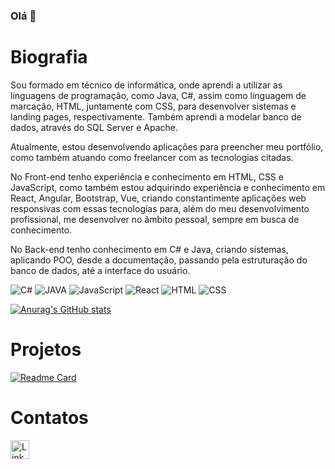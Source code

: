 ### Olá 👋

# Biografia

Sou formado em técnico de informática, onde aprendi a utilizar as linguagens de programação, como Java, C#, assim como linguagem de marcação, HTML, juntamente com CSS, para desenvolver sistemas e landing pages, respectivamente. Também aprendi a modelar banco de dados, através do SQL Server e Apache.

Atualmente, estou desenvolvendo aplicações para preencher meu portfólio, como também atuando como freelancer com as tecnologias citadas.

No Front-end tenho experiência e conhecimento em HTML, CSS e JavaScript, como também estou adquirindo experiência e conhecimento em React, Angular, Bootstrap, Vue, criando constantimente aplicações web responsivas com essas tecnologias para, além do meu desenvolvimento profissional, me desenvolver no âmbito pessoal, sempre em busca de conhecimento.

No Back-end tenho conhecimento em C# e Java, criando sistemas, aplicando POO, desde a documentação, passando pela estruturação do banco de dados, até a interface do usuário.

![C#](https://img.shields.io/badge/C%23-239120?style=for-the-badge&logo=c-sharp&logoColor=white)
![JAVA](https://img.shields.io/badge/Java-ED8B00?style=for-the-badge&logo=java&logoColor=white)
![JavaScript](https://img.shields.io/badge/JavaScript-323330?style=for-the-badge&logo=javascript&logoColor=F7DF1E)
![React](https://img.shields.io/badge/React-20232A?style=for-the-badge&logo=react&logoColor=61DAFB)
![HTML](https://img.shields.io/badge/HTML5-E34F26?style=for-the-badge&logo=html5&logoColor=white)
![CSS](https://img.shields.io/badge/CSS3-1572B6?style=for-the-badge&logo=css3&logoColor=white)


[![Anurag's GitHub stats](https://github-readme-stats.vercel.app/api?username=dehCastiglioni&theme=synthwave)](https://github.com/dehCastiglioni/github-readme-stats)

# Projetos

[![Readme Card](https://github-readme-stats.vercel.app/api/pin/?username=dehCastiglioni&repo=dehCastiglioni.github.io)](https://github.com/dehCastiglioni/dehCastiglioni.github.io)

# Contatos

[<img src='https://img.shields.io/badge/LinkedIn-0077B5?style=for-the-badge&logo=linkedin&logoColor=white' alt='Linkedin' height='30'>](https://www.linkedin.com/in/andré-luiz-quintana-castiglioni-a41102242/)
